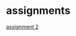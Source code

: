 # assignments

[assignment 2](https://github.com/helenehulsebosch/assignments/blob/master/assignment2notebook.ipynb)
